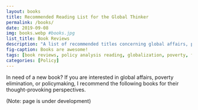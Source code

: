 ```yaml
---
layout: books
title: Recommended Reading List for the Global Thinker
permalink: /books/
date: 2019-09-08
img: books.webp #books.jpg
list_title: Book Reviews
description: "A list of recommended titles concerning global affairs, policymaking, poverty, and other topics."
fig-caption: Books are awesome!
tags: [book reviews, policy analysis reading, globalization, poverty, foreign policy]
categories: [Policy]
---
```


In need of a new book? If you are interested in global affairs, poverty elimination, or policymaking, I recommend the following books for their thought-provoking perspectives.

(Note: page is under development)
